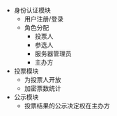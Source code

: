 - 身份认证模块
  - 用户注册/登录
  - 角色分配
    - 投票人
    - 参选人
    - 服务器管理员
    - 主办方
- 投票模块
  - 为投票人开放
  - 加密票数统计
- 公示模块
  - 投票结果的公示决定权在主办方